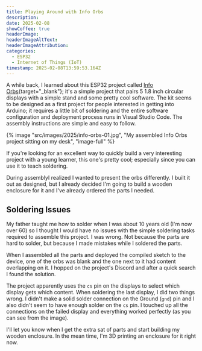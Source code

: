 ```yaml
---
title: Playing Around with Info Orbs
description: 
date: 2025-02-08
showCoffee: true
headerImage: 
headerImageAltText: 
headerImageAttribution: 
categories:
  - ESP32
  - Internet of Things (IoT)
timestamp: 2025-02-08T13:59:53.164Z
---
```


A while back, I learned about this ESP32 project called [Info Orbs](https://brett.tech/products/info-orbs-full-dev-kit?srsltid=AfmBOoryum6iekEf54HDhbxM65KiyPTtgzT__YydExUVYKeITumiN_2k){target="_blank"}; it's a simple project that pairs 5 1.8 inch circular displays with a simple stand and some pretty cool software. The kit seems to be designed as a first project for people interested in getting into Arduino; it requires a little bit of soldering and the entire software configuration and deployment process runs in Visual Studio Code. The assembly instructions are simple and easy to follow. 

{% image "src/images/2025/info-orbs-01.jpg", "My assembled Info Orbs project sitting on my desk", "image-full" %}

If you're looking for an excellent way to quickly build a very interesting project with a young learner, this one's pretty cool; especially since you can use it to teach soldering.

During assemblyI realized I wanted to present the orbs differently. I built it out as designed, but I already decided I'm going to build a wooden enclosure for it and I've already ordered the parts I needed. 

## Soldering Issues

My father taught me how to solder when I was about 10 years old (I'm now over 60) so I thought I would have no issues with the simple soldering tasks required to assemble this project. I was wrong. Not because the parts are hard to solder, but because I made mistakes while I soldered the parts. 

When I assembled all the parts and deployed the compiled sketch to the device, one of the orbs was blank and the one next to it had content overlapping on it. I hopped on the project's Discord and after a quick search I found the solution. 

The project apparently uses the `cs` pin on the displays to select which display gets which content. When soldering the last display, I did two things wrong. I didn't make a solid solder connection on the Ground (`gnd`) pin and I also didn't seem to have enough solder on the `cs` pin.  I touched up all the connections on the failed display and everything worked perfectly (as you can see from the image).

I'll let you know when I get the extra sat of parts and start building my wooden enclosure. In the mean time, I'm 3D printing an enclosure for it right now. 

